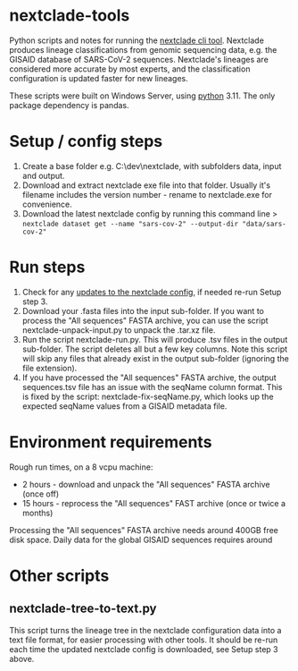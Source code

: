 # nextclade-tools
Python scripts and notes for running the [nextclade cli tool](nextclade.org). Nextclade produces lineage classifications from genomic sequencing data, e.g. the GISAID database of SARS-CoV-2 sequences. Nextclade's lineages are considered more accurate by most experts, and the classification configuration is updated faster for new lineages.

These scripts were built on Windows Server, using [python](python.org) 3.11. The only package dependency is pandas.

# Setup / config steps

1. Create a base folder e.g. C:\dev\nextclade, with subfolders data, input and output.
2. Download and extract nextclade exe file into that folder. Usually it's filename includes the version number - rename to nextclade.exe for convenience.
3. Download the latest nextclade config by running this command line > `nextclade dataset get --name "sars-cov-2" --output-dir "data/sars-cov-2"`

# Run steps

1. Check for any [updates to the nextclade config](https://github.com/nextstrain/nextclade_data/releases), if needed re-run Setup step 3.
2. Download your .fasta files into the input sub-folder. If you want to process the "All sequences" FASTA archive, you can use the script nextclade-unpack-input.py to unpack the .tar.xz file.
4. Run the script nextclade-run.py. This will produce .tsv files in the output sub-folder. The script deletes all but a few key columns. Note this script will skip any files that already exist in the output sub-folder (ignoring the file extension).
5. If you have processed the "All sequences" FASTA archive, the output sequences.tsv file has an issue with the seqName column format. This is fixed by the script: nextclade-fix-seqName.py, which looks up the expected seqName values from a GISAID metadata file.

# Environment requirements

Rough run times, on a 8 vcpu machine:
- 2 hours - download and unpack the "All sequences" FASTA archive (once off)
- 15 hours - reprocess the "All sequences" FAST archive (once or twice a months)

Processing the "All sequences" FASTA archive needs around 400GB free disk space.  Daily data for the global GISAID sequences requires around 

# Other scripts

## nextclade-tree-to-text.py
This script turns the lineage tree in the nextclade configuration data into a text file format, for easier processing with other tools.  It should be re-run each time the updated nextclade config is downloaded, see Setup step 3 above.
